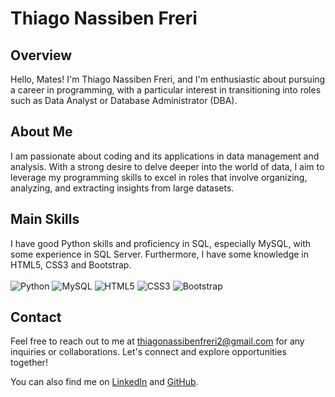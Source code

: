 # Thiago Nassiben Freri

## Overview
Hello, Mates! I'm Thiago Nassiben Freri, and I'm enthusiastic about pursuing a career in programming, with a particular interest in transitioning into roles such as Data Analyst or Database Administrator (DBA).

## About Me
I am passionate about coding and its applications in data management and analysis. With a strong desire to delve deeper into the world of data, I aim to leverage my programming skills to excel in roles that involve organizing, analyzing, and extracting insights from large datasets.

## Main Skills
I have good Python skills and proficiency in SQL, especially MySQL, with some experience in SQL Server. Furthermore, I have some knowledge in HTML5, CSS3 and Bootstrap.
</br>
</br>
![Python](https://img.shields.io/badge/python-3670A0?style=for-the-badge&logo=python&logoColor=ffdd54)
![MySQL](https://img.shields.io/badge/mysql-4479A1.svg?style=for-the-badge&logo=mysql&logoColor=white)
![HTML5](https://img.shields.io/badge/html5-%23E34F26.svg?style=for-the-badge&logo=html5&logoColor=white)
![CSS3](https://img.shields.io/badge/css3-%231572B6.svg?style=for-the-badge&logo=css3&logoColor=white)
![Bootstrap](https://img.shields.io/badge/bootstrap-%238511FA.svg?style=for-the-badge&logo=bootstrap&logoColor=white)

## Contact
Feel free to reach out to me at [thiagonassibenfreri2@gmail.com](mailto:thiagonassibenfreri2@gmail.com) for any inquiries or collaborations. Let's connect and explore opportunities together!

You can also find me on [LinkedIn](https://www.linkedin.com/in/thiago-nassiben-freri/) and [GitHub](https://github.com/Thiago-Nassiben-Freri).

